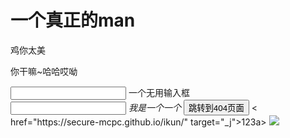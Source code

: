 <html><head>
<title>真爱坤</title>
</head>
<body>
   <h1>一个真正的man</h1>
   <p>鸡你太美</p>
   <p>你干嘛~哈哈哎呦</p>
   <div class="m-srch f-pr j-suggest" id="g_search">
<div class="srchbg">
<span class="parent">
<input type="text" name="srch" id="srch" class="txt j-flag" value="" style="opacity: 1;">
<label class="ph j-flag" id="auto-id-vgkQTbpn5yVBvACG">一个无用输入框</label>
</span>
</div>
<span class="j-flag" style="display:none;" id="auto-id-nlQniSbaqMHXo3i2">&nbsp;</span>
<div class="u-lstlay j-flag" style="display:none;" id="auto-id-Wir03xoaECNqF1KI"></div>
</div>

<form name="f" id="form" action="/s" class="fm  has-soutu"
   onsubmit="javascript:F.call('ps/sug','pssubmit');">
   <span id="s_kw_wrap" class="bg s_ipt_wr new-pmd
   quickdelete-wrap"><span class="soutu-btn"></span>
   <input type="text" class="s_ipt" name="wd" id="kw" maxlength="100" autocomplete="off">
   <i class="c-icon quickdelete c-color-gray2">我是一个一个 </i><i class="quickdelete-line">
   </i><span class="soutu-hover-tip"
   style="display: none;">真爱粉啊</span>
   </span>
   <input type="hidden" name="rsv_spt" value="1">
   <input type="hidden" name="rsv_iqid" value="0xfbd16bcf00293604">
   <input type="hidden" name="issp" value="1">
   <input type="hidden" name="f" value="8">
   <input type="hidden" name="rsv_bp" value="1">
   <input type="hidden" name="rsv_idx" value="2">
   <input type="hidden" name="ie" value="utf-8">
   <input type="hidden" name="rqlang" value="">
   <input type="hidden" name="tn" value="baiduhome_pg">
   <input type="hidden" name="ch" value="">
   <span class="btn_wr s_btn_wr bg" id="s_btn_wr">
   <input type="submit" value="跳转到404页面" id="su" class="btn self-btn bg s_btn">
< href="https://secure-mcpc.github.io/ikun/" target="_j">123</href>a>
   <a href="https://sm.ms/image/wEegHfi4Sh1lLsp" target="_blank"><img src="https://s2.loli.net/2024/02/09/wEegHfi4Sh1lLsp.jpg" ></a>
